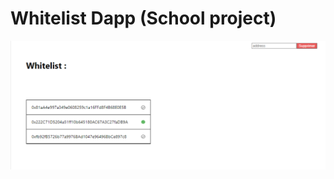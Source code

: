 # Whitelist Dapp (School project)

![Dapp screenshots](https://github.com/amsteradams/Whitelist-Dapp/blob/master/React%20App.png)

